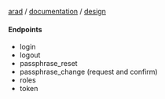[arad](../../../../../) / [documentation](../../README.md) / [design](../README.md)

#### Endpoints

- login
- logout
- passphrase_reset
- passphrase_change (request and confirm)
- roles
- token
